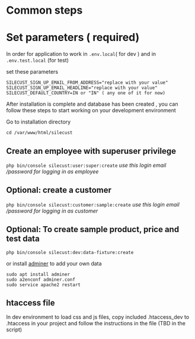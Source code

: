 # Common steps

# Set parameters ( required)
In order for application to work
in `.env.local`( for dev ) and in `.env.test.local` (for test)

set these parameters
````
SILECUST_SIGN_UP_EMAIL_FROM_ADDRESS="replace with your value"  
SILECUST_SIGN_UP_EMAIL_HEADLINE="replace with your value"
SILECUST_DEFAULT_COUNTRY=IN or "IN" ( any one of it for now)
````

After installation is complete and  database has been created , you can follow these steps to start working on your development environment

Go to installation directory

`cd /var/www/html/silecust`

## Create an employee with superuser privilege

`php bin/console silecust:user:super:create`
_use this login email /password for logging in as employee_

## Optional: create a customer

`php bin/console silecust:customer:sample:create`
_use this login email /password for logging in as customer_

## Optional: To create sample product, price and test data

`php bin/console silecust:dev:data-fixture:create`

or install [adminer](https://www.adminer.org/) to add your own data

````
sudo apt install adminer
sudo a2enconf adminer.conf
sudo service apache2 restart
````

## htaccess file 
In dev environment to load css and js files,
copy included .htaccess_dev to .htaccess in your project and follow the instructions in the file (TBD in the script)
